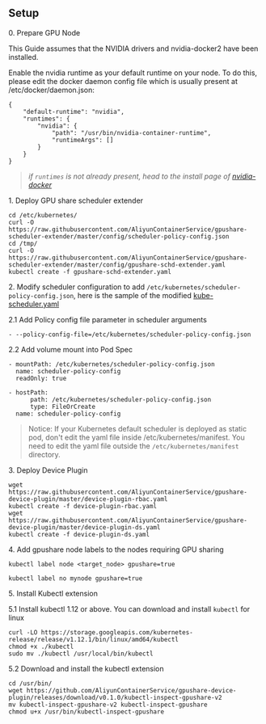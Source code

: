## Setup

0\. Prepare GPU Node

This Guide assumes that the NVIDIA drivers and nvidia-docker2 have been installed.

Enable the nvidia runtime as your default runtime on your node. To do this, please edit the docker daemon config file which is usually present at /etc/docker/daemon.json:

```
{
    "default-runtime": "nvidia",
    "runtimes": {
        "nvidia": {
            "path": "/usr/bin/nvidia-container-runtime",
            "runtimeArgs": []
        }
    }
}
```

> *if `runtimes` is not already present, head to the install page of [nvidia-docker](https://github.com/NVIDIA/nvidia-docker)*

1\. Deploy GPU share scheduler extender

```
cd /etc/kubernetes/
curl -O https://raw.githubusercontent.com/AliyunContainerService/gpushare-scheduler-extender/master/config/scheduler-policy-config.json
cd /tmp/
curl -O https://raw.githubusercontent.com/AliyunContainerService/gpushare-scheduler-extender/master/config/gpushare-schd-extender.yaml
kubectl create -f gpushare-schd-extender.yaml
```

2\. Modify scheduler configuration to add `/etc/kubernetes/scheduler-policy-config.json`, here is the sample of the modified [kube-scheduler.yaml](../config/kube-scheduler.yaml)

2.1 Add Policy config file parameter in scheduler arguments

```
- --policy-config-file=/etc/kubernetes/scheduler-policy-config.json
```

2.2 Add volume mount into Pod Spec

```
- mountPath: /etc/kubernetes/scheduler-policy-config.json
  name: scheduler-policy-config
  readOnly: true
```

```
- hostPath:
      path: /etc/kubernetes/scheduler-policy-config.json
      type: FileOrCreate
  name: scheduler-policy-config
```

> Notice: If your Kubernetes default scheduler is deployed as static pod, don't edit the yaml file inside /etc/kubernetes/manifest. You need to edit the yaml file outside the `/etc/kubernetes/manifest` directory.

3\. Deploy Device Plugin

```
wget https://raw.githubusercontent.com/AliyunContainerService/gpushare-device-plugin/master/device-plugin-rbac.yaml
kubectl create -f device-plugin-rbac.yaml
wget https://raw.githubusercontent.com/AliyunContainerService/gpushare-device-plugin/master/device-plugin-ds.yaml
kubectl create -f device-plugin-ds.yaml
```

4\. Add gpushare node labels to the nodes requiring GPU sharing

```
kubectl label node <target_node> gpushare=true
```

```
kubectl label no mynode gpushare=true
```

5\. Install Kubectl extension


5.1 Install kubectl 1.12 or above. You can download and install `kubectl` for linux

```
curl -LO https://storage.googleapis.com/kubernetes-release/release/v1.12.1/bin/linux/amd64/kubectl
chmod +x ./kubectl
sudo mv ./kubectl /usr/local/bin/kubectl
```

5.2 Download and install the kubectl extension

```
cd /usr/bin/
wget https://github.com/AliyunContainerService/gpushare-device-plugin/releases/download/v0.1.0/kubectl-inspect-gpushare-v2
mv kubectl-inspect-gpushare-v2 kubectl-inspect-gpushare
chmod u+x /usr/bin/kubectl-inspect-gpushare
```
